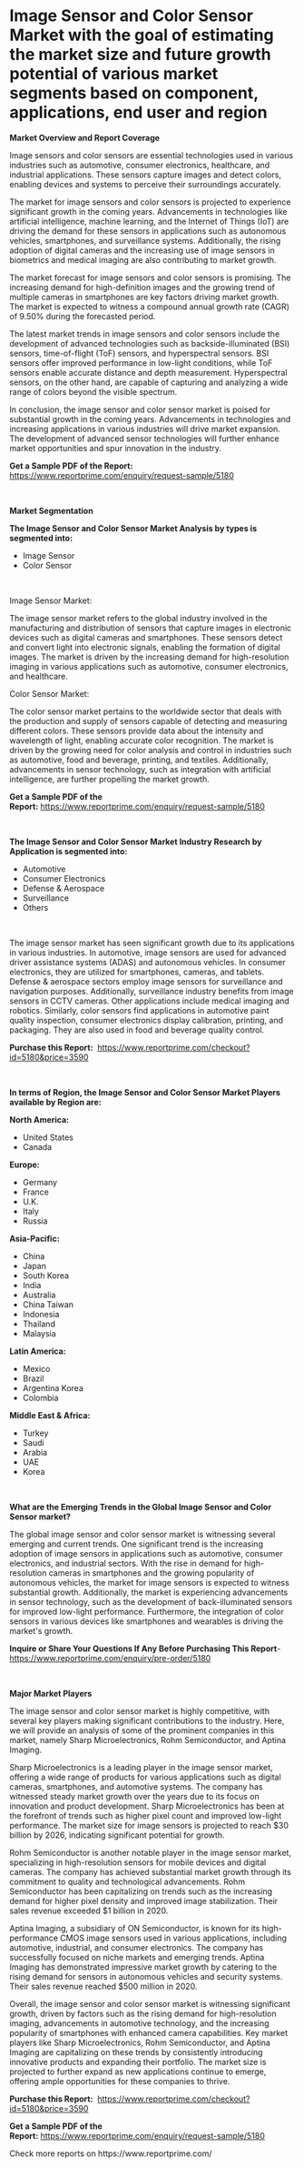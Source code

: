 <p><h1>Image Sensor and Color Sensor Market with the goal of estimating the market size and future growth potential of various market segments based on component, applications, end user and region</h1></p><p><strong>Market Overview and Report Coverage</strong></p>
<p><p>Image sensors and color sensors are essential technologies used in various industries such as automotive, consumer electronics, healthcare, and industrial applications. These sensors capture images and detect colors, enabling devices and systems to perceive their surroundings accurately.</p><p>The market for image sensors and color sensors is projected to experience significant growth in the coming years. Advancements in technologies like artificial intelligence, machine learning, and the Internet of Things (IoT) are driving the demand for these sensors in applications such as autonomous vehicles, smartphones, and surveillance systems. Additionally, the rising adoption of digital cameras and the increasing use of image sensors in biometrics and medical imaging are also contributing to market growth.</p><p>The market forecast for image sensors and color sensors is promising. The increasing demand for high-definition images and the growing trend of multiple cameras in smartphones are key factors driving market growth. The market is expected to witness a compound annual growth rate (CAGR) of 9.50% during the forecasted period.</p><p>The latest market trends in image sensors and color sensors include the development of advanced technologies such as backside-illuminated (BSI) sensors, time-of-flight (ToF) sensors, and hyperspectral sensors. BSI sensors offer improved performance in low-light conditions, while ToF sensors enable accurate distance and depth measurement. Hyperspectral sensors, on the other hand, are capable of capturing and analyzing a wide range of colors beyond the visible spectrum.</p><p>In conclusion, the image sensor and color sensor market is poised for substantial growth in the coming years. Advancements in technologies and increasing applications in various industries will drive market expansion. The development of advanced sensor technologies will further enhance market opportunities and spur innovation in the industry.</p></p>
<p><strong>Get a Sample PDF of the Report:</strong> <a href="https://www.reportprime.com/enquiry/request-sample/5180">https://www.reportprime.com/enquiry/request-sample/5180</a></p>
<p>&nbsp;</p>
<p><strong>Market Segmentation</strong></p>
<p><strong>The Image Sensor and Color Sensor Market Analysis by types is segmented into:</strong></p>
<p><ul><li>Image Sensor</li><li>Color Sensor</li></ul></p>
<p>&nbsp;</p>
<p><p>Image Sensor Market:</p><p>The image sensor market refers to the global industry involved in the manufacturing and distribution of sensors that capture images in electronic devices such as digital cameras and smartphones. These sensors detect and convert light into electronic signals, enabling the formation of digital images. The market is driven by the increasing demand for high-resolution imaging in various applications such as automotive, consumer electronics, and healthcare.</p><p>Color Sensor Market:</p><p>The color sensor market pertains to the worldwide sector that deals with the production and supply of sensors capable of detecting and measuring different colors. These sensors provide data about the intensity and wavelength of light, enabling accurate color recognition. The market is driven by the growing need for color analysis and control in industries such as automotive, food and beverage, printing, and textiles. Additionally, advancements in sensor technology, such as integration with artificial intelligence, are further propelling the market growth.</p></p>
<p><strong>Get a Sample PDF of the Report:</strong>&nbsp;<a href="https://www.reportprime.com/enquiry/request-sample/5180">https://www.reportprime.com/enquiry/request-sample/5180</a></p>
<p>&nbsp;</p>
<p><strong>The Image Sensor and Color Sensor Market Industry Research by Application is segmented into:</strong></p>
<p><ul><li>Automotive</li><li>Consumer Electronics</li><li>Defense & Aerospace</li><li>Surveillance</li><li>Others</li></ul></p>
<p>&nbsp;</p>
<p><p>The image sensor market has seen significant growth due to its applications in various industries. In automotive, image sensors are used for advanced driver assistance systems (ADAS) and autonomous vehicles. In consumer electronics, they are utilized for smartphones, cameras, and tablets. Defense & aerospace sectors employ image sensors for surveillance and navigation purposes. Additionally, surveillance industry benefits from image sensors in CCTV cameras. Other applications include medical imaging and robotics. Similarly, color sensors find applications in automotive paint quality inspection, consumer electronics display calibration, printing, and packaging. They are also used in food and beverage quality control.</p></p>
<p><strong>Purchase this Report:</strong>&nbsp; <a href="https://www.reportprime.com/checkout?id=5180&price=3590">https://www.reportprime.com/checkout?id=5180&price=3590</a></p>
<p>&nbsp;</p>
<p><strong>In terms of Region, the Image Sensor and Color Sensor Market Players available by Region are:</strong></p>
<p>
    <p> <strong> North America: </strong>
        <ul>
            <li>United States</li>
            <li>Canada</li>
        </ul>
        </p> 
    <p> <strong> Europe: </strong>
        <ul>
            <li>Germany</li>
            <li>France</li>
            <li>U.K.</li>
            <li>Italy</li>
            <li>Russia</li>
        </ul>
        </p> 
    <p> <strong> Asia-Pacific: </strong>
        <ul>
            <li>China</li>
            <li>Japan</li>
            <li>South Korea</li>
            <li>India</li>
            <li>Australia</li>
            <li>China Taiwan</li>
            <li>Indonesia</li>
            <li>Thailand</li>
            <li>Malaysia</li>
        </ul>
        </p> 
    <p> <strong> Latin America: </strong>
        <ul>
            <li>Mexico</li>
            <li>Brazil</li>
            <li>Argentina Korea</li>
            <li>Colombia</li>
        </ul>
        </p> 
    <p> <strong> Middle East & Africa: </strong>
        <ul>
            <li>Turkey</li>
            <li>Saudi</li>
            <li>Arabia</li>
            <li>UAE</li>
            <li>Korea</li>
        </ul>
    </p>
    </p>
<p>&nbsp;</p>
<p><strong>What are the Emerging Trends in the Global Image Sensor and Color Sensor market?</strong></p>
<p><p>The global image sensor and color sensor market is witnessing several emerging and current trends. One significant trend is the increasing adoption of image sensors in applications such as automotive, consumer electronics, and industrial sectors. With the rise in demand for high-resolution cameras in smartphones and the growing popularity of autonomous vehicles, the market for image sensors is expected to witness substantial growth. Additionally, the market is experiencing advancements in sensor technology, such as the development of back-illuminated sensors for improved low-light performance. Furthermore, the integration of color sensors in various devices like smartphones and wearables is driving the market's growth.</p></p>
<p><strong>Inquire or Share Your Questions If Any Before Purchasing This Report</strong>- <a href="https://www.reportprime.com/enquiry/pre-order/5180">https://www.reportprime.com/enquiry/pre-order/5180</a></p>
<p>&nbsp;</p>
<p><strong>Major Market Players</strong></p>
<p><p>The image sensor and color sensor market is highly competitive, with several key players making significant contributions to the industry. Here, we will provide an analysis of some of the prominent companies in this market, namely Sharp Microelectronics, Rohm Semiconductor, and Aptina Imaging.</p><p>Sharp Microelectronics is a leading player in the image sensor market, offering a wide range of products for various applications such as digital cameras, smartphones, and automotive systems. The company has witnessed steady market growth over the years due to its focus on innovation and product development. Sharp Microelectronics has been at the forefront of trends such as higher pixel count and improved low-light performance. The market size for image sensors is projected to reach $30 billion by 2026, indicating significant potential for growth.</p><p>Rohm Semiconductor is another notable player in the image sensor market, specializing in high-resolution sensors for mobile devices and digital cameras. The company has achieved substantial market growth through its commitment to quality and technological advancements. Rohm Semiconductor has been capitalizing on trends such as the increasing demand for higher pixel density and improved image stabilization. Their sales revenue exceeded $1 billion in 2020.</p><p>Aptina Imaging, a subsidiary of ON Semiconductor, is known for its high-performance CMOS image sensors used in various applications, including automotive, industrial, and consumer electronics. The company has successfully focused on niche markets and emerging trends. Aptina Imaging has demonstrated impressive market growth by catering to the rising demand for sensors in autonomous vehicles and security systems. Their sales revenue reached $500 million in 2020.</p><p>Overall, the image sensor and color sensor market is witnessing significant growth, driven by factors such as the rising demand for high-resolution imaging, advancements in automotive technology, and the increasing popularity of smartphones with enhanced camera capabilities. Key market players like Sharp Microelectronics, Rohm Semiconductor, and Aptina Imaging are capitalizing on these trends by consistently introducing innovative products and expanding their portfolio. The market size is projected to further expand as new applications continue to emerge, offering ample opportunities for these companies to thrive.</p></p>
<p><strong>Purchase this Report:</strong>&nbsp;&nbsp;<a href="https://www.reportprime.com/checkout?id=5180&price=3590">https://www.reportprime.com/checkout?id=5180&price=3590</a></p>
<p></p>
<p><strong>Get a Sample PDF of the Report:</strong>&nbsp;<a href="https://www.reportprime.com/enquiry/request-sample/5180">https://www.reportprime.com/enquiry/request-sample/5180</a></p>
<p>Check more reports on https://www.reportprime.com/</p>
